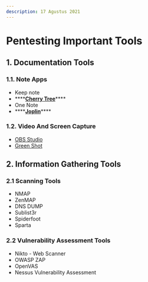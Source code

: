 ```yaml
---
description: 17 Agustus 2021
---
```


# Pentesting  Important Tools

## 1. Documentation Tools

### 1.1. Note Apps

* Keep note
* \*\*\*\*[**Cherry Tree**](https://www.giuspen.com/cherrytree/)\*\*\*\*
* One Note
* \*\*\*\*[**Joplin**](https://joplinapp.org/)\*\*\*\*

### 1.2. Video And Screen Capture

* [OBS Studio](https://obsproject.com/)
* [Green Shot](https://getgreenshot.org/)



## 2. Information Gathering Tools

### 2.1 Scanning Tools

* NMAP
* ZenMAP
* DNS DUMP
* Sublist3r
* Spiderfoot
* Sparta

### 2.2 Vulnerability Assessment Tools

* Nikto - Web Scanner
* OWASP ZAP
* OpenVAS
* Nessus Vulnerability Assessment





